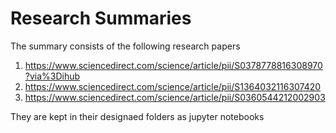 # Research Summaries

The summary consists of the following research papers
1. https://www.sciencedirect.com/science/article/pii/S0378778816308970?via%3Dihub
2. https://www.sciencedirect.com/science/article/pii/S1364032116307420
3. https://www.sciencedirect.com/science/article/pii/S0360544212002903

They are kept in their designaed folders as jupyter notebooks